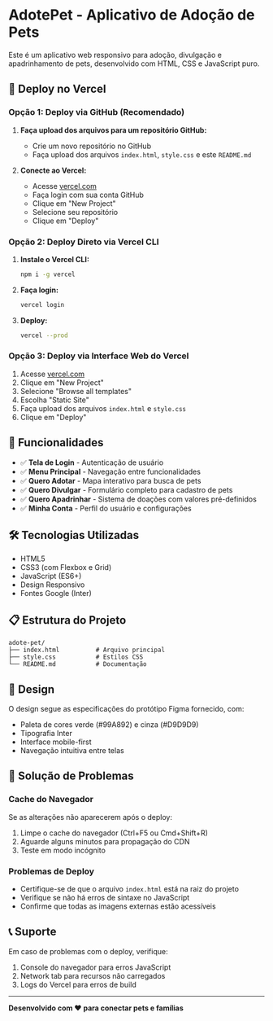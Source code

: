 # AdotePet - Aplicativo de Adoção de Pets

Este é um aplicativo web responsivo para adoção, divulgação e apadrinhamento de pets, desenvolvido com HTML, CSS e JavaScript puro.

## 🚀 Deploy no Vercel

### Opção 1: Deploy via GitHub (Recomendado)

1. **Faça upload dos arquivos para um repositório GitHub:**
   - Crie um novo repositório no GitHub
   - Faça upload dos arquivos `index.html`, `style.css` e este `README.md`

2. **Conecte ao Vercel:**
   - Acesse [vercel.com](https://vercel.com)
   - Faça login com sua conta GitHub
   - Clique em "New Project"
   - Selecione seu repositório
   - Clique em "Deploy"

### Opção 2: Deploy Direto via Vercel CLI

1. **Instale o Vercel CLI:**
   ```bash
   npm i -g vercel
   ```

2. **Faça login:**
   ```bash
   vercel login
   ```

3. **Deploy:**
   ```bash
   vercel --prod
   ```

### Opção 3: Deploy via Interface Web do Vercel

1. Acesse [vercel.com](https://vercel.com)
2. Clique em "New Project"
3. Selecione "Browse all templates"
4. Escolha "Static Site"
5. Faça upload dos arquivos `index.html` e `style.css`
6. Clique em "Deploy"

## 📱 Funcionalidades

- ✅ **Tela de Login** - Autenticação de usuário
- ✅ **Menu Principal** - Navegação entre funcionalidades
- ✅ **Quero Adotar** - Mapa interativo para busca de pets
- ✅ **Quero Divulgar** - Formulário completo para cadastro de pets
- ✅ **Quero Apadrinhar** - Sistema de doações com valores pré-definidos
- ✅ **Minha Conta** - Perfil do usuário e configurações

## 🛠️ Tecnologias Utilizadas

- HTML5
- CSS3 (com Flexbox e Grid)
- JavaScript (ES6+)
- Design Responsivo
- Fontes Google (Inter)

## 📋 Estrutura do Projeto

```
adote-pet/
├── index.html          # Arquivo principal
├── style.css           # Estilos CSS
└── README.md           # Documentação
```

## 🎨 Design

O design segue as especificações do protótipo Figma fornecido, com:
- Paleta de cores verde (#99A892) e cinza (#D9D9D9)
- Tipografia Inter
- Interface mobile-first
- Navegação intuitiva entre telas

## 🔧 Solução de Problemas

### Cache do Navegador
Se as alterações não aparecerem após o deploy:
1. Limpe o cache do navegador (Ctrl+F5 ou Cmd+Shift+R)
2. Aguarde alguns minutos para propagação do CDN
3. Teste em modo incógnito

### Problemas de Deploy
- Certifique-se de que o arquivo `index.html` está na raiz do projeto
- Verifique se não há erros de sintaxe no JavaScript
- Confirme que todas as imagens externas estão acessíveis

## 📞 Suporte

Em caso de problemas com o deploy, verifique:
1. Console do navegador para erros JavaScript
2. Network tab para recursos não carregados
3. Logs do Vercel para erros de build

---

**Desenvolvido com ❤️ para conectar pets e famílias**

